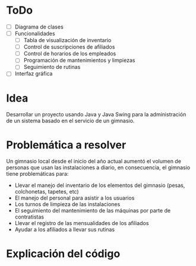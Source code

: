 # ToDo
- [ ] Diagrama de clases
- [ ] Funcionalidades
  - [ ] Tabla de visualización de inventario
  - [ ] Control de suscripciones de afiliados
  - [ ] Control de horarios de los empleados
  - [ ] Programación de mantenimientos y limpiezas
  - [ ] Seguimiento de rutinas
- [ ] Interfaz gráfica

# Idea
Desarrollar un proyecto usando Java y Java Swing para la administración de un sistema basado en el servicio de un gimnasio.

# Problemática a resolver
Un gimnasio local desde el inicio del año actual aumentó el volumen de personas que usan las instalaciones a diario, en consecuencia, el gimnasio tiene problemáticas para:
- Llevar el manejo del inventario de los elementos del gimnasio (pesas, colchonetas, tapetes, etc)
- El manejo del personal para asistir a los usuarios
- Los turnos de limpieza de las instalaciones
- El seguimiento del mantenimiento de las máquinas por parte de contratistas
- Llevar el registro de las mensualidades de los afiliados
- Ayudar a los afiliados a llevar sus rutinas

#  Explicación del código
